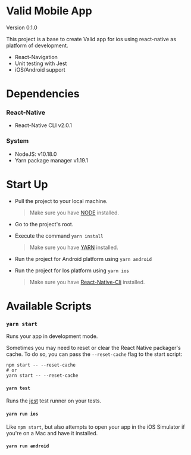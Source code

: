 # Valid Mobile App
Version 0.1.0

This project is a base to create Valid app for ios using react-native as platform of development.

- React-Navigation
- Unit testing with Jest
- iOS/Android support

# Dependencies
### React-Native
- React-Native CLI v2.0.1
### System
- NodeJS: v10.18.0
- Yarn package manager v1.19.1

# Start Up
- Pull the project to your local machine.
	> Make sure you have [NODE](https://nodejs.org/en/) installed.

- Go to the project's root.
- Execute the command `yarn install`
  > Make sure you have [YARN](https://yarnpkg.com/lang/en/) installed.
- Run the project for Android platform using `yarn android`
- Run the project for Ios platform using `yarn ios`
  > Make sure you have [React-Native-Cli](https://www.npmjs.com/package/react-native-cli) installed.

# Available Scripts

### `yarn start`

Runs your app in development mode.

Sometimes you may need to reset or clear the React Native packager's cache. To do so, you can pass the `--reset-cache` flag to the start script:

```
npm start -- --reset-cache
# or
yarn start -- --reset-cache
```

#### `yarn test`

Runs the [jest](https://github.com/facebook/jest) test runner on your tests.

#### `yarn run ios`

Like `npm start`, but also attempts to open your app in the iOS Simulator if you're on a Mac and have it installed.

#### `yarn run android`